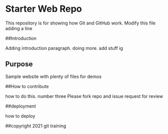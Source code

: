 # Starter Web Repo

This repository is for showing how Git and GitHub work. Modify this file
adding a line

##Introduction

Adding introduction paragraph. doing more.
add stuff ig

## Purpose

Sample website with plenty of files for demos

##How to contribute

how to do this. number three
Please fork repo and issue request for review

##deployment

how to deploy

##copyright
2021 git training 
